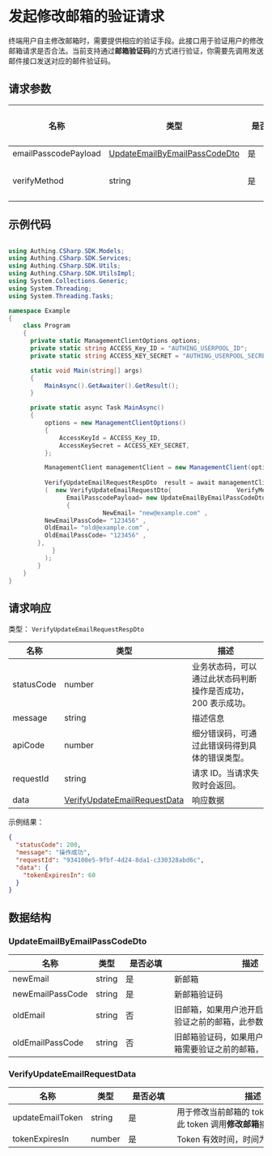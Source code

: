 # 发起修改邮箱的验证请求

<!--
  警告⚠️：
  不要直接修改该文档，
  https://github.com/Authing/authing-docs-factory
  使用该项目进行生成
-->

<LastUpdated />

终端用户自主修改邮箱时，需要提供相应的验证手段。此接口用于验证用户的修改邮箱请求是否合法。当前支持通过**邮箱验证码**的方式进行验证，你需要先调用发送邮件接口发送对应的邮件验证码。

## 请求参数

| 名称 | 类型 | <div style="width:80px">是否必填</div> | 默认值 | <div style="width:300px">描述</div> | <div style="width:200px"></div>示例值</div> |
| ---- | ---- | ---- | ---- | ---- | ---- |
| emailPasscodePayload | <a href="#UpdateEmailByEmailPassCodeDto">UpdateEmailByEmailPassCodeDto</a> | 是 | - | 使用邮箱验证码方式验证的数据  |  |
| verifyMethod | string | 是 | - | 修改当前邮箱使用的验证手段：<br>- `EMAIL_PASSCODE`: 通过邮箱验证码进行验证，当前只支持这种验证方式。<br>      | `EMAIL_PASSCODE` |


## 示例代码
```csharp

using Authing.CSharp.SDK.Models;
using Authing.CSharp.SDK.Services;
using Authing.CSharp.SDK.Utils;
using Authing.CSharp.SDK.UtilsImpl;
using System.Collections.Generic;
using System.Threading;
using System.Threading.Tasks;

namespace Example
{
    class Program
    {
      private static ManagementClientOptions options;
      private static string ACCESS_Key_ID = "AUTHING_USERPOOL_ID";
      private static string ACCESS_KEY_SECRET = "AUTHING_USERPOOL_SECRET";

      static void Main(string[] args)
      {
          MainAsync().GetAwaiter().GetResult();
      }

      private static async Task MainAsync()
      {
          options = new ManagementClientOptions()
          {
              AccessKeyId = ACCESS_Key_ID,
              AccessKeySecret = ACCESS_KEY_SECRET,
          };

          ManagementClient managementClient = new ManagementClient(options);
        
          VerifyUpdateEmailRequestRespDto  result = await managementClient.VerifyUpdateEmailRequest
          (  new VerifyUpdateEmailRequestDto{                  VerifyMethod= VerifyUpdateEmailRequestDto.verifyMethod.EMAIL_PASSCODE ,
                EmailPasscodePayload= new UpdateEmailByEmailPassCodeDto
                {
                          NewEmail= "new@example.com" ,
          NewEmailPassCode= "123456" ,
          OldEmail= "old@example.com" ,
          OldEmailPassCode= "123456" ,
        },
            }
          );
        }
    }
}

```


## 请求响应

类型： `VerifyUpdateEmailRequestRespDto`

| 名称 | 类型 | 描述 |
| ---- | ---- | ---- |
| statusCode | number | 业务状态码，可以通过此状态码判断操作是否成功，200 表示成功。 |
| message | string | 描述信息 |
| apiCode | number | 细分错误码，可通过此错误码得到具体的错误类型。 |
| requestId | string | 请求 ID。当请求失败时会返回。 |
| data | <a href="#VerifyUpdateEmailRequestData">VerifyUpdateEmailRequestData</a> | 响应数据 |



示例结果：

```json
{
  "statusCode": 200,
  "message": "操作成功",
  "requestId": "934108e5-9fbf-4d24-8da1-c330328abd6c",
  "data": {
    "tokenExpiresIn": 60
  }
}
```

## 数据结构


### <a id="UpdateEmailByEmailPassCodeDto"></a> UpdateEmailByEmailPassCodeDto

| 名称 | 类型 | <div style="width:80px">是否必填</div> | <div style="width:300px">描述</div> | <div style="width:200px">示例值</div> |
| ---- |  ---- | ---- | ---- | ---- |
| newEmail | string | 是 | 新邮箱   |  `new@example.com` |
| newEmailPassCode | string | 是 | 新邮箱验证码   |  `123456` |
| oldEmail | string | 否 | 旧邮箱，如果用户池开启了修改邮箱需要验证之前的邮箱，此参数必填。   |  `old@example.com` |
| oldEmailPassCode | string | 否 | 旧邮箱验证码，如果用户池开启了修改邮箱需要验证之前的邮箱，此参数必填。   |  `123456` |


### <a id="VerifyUpdateEmailRequestData"></a> VerifyUpdateEmailRequestData

| 名称 | 类型 | <div style="width:80px">是否必填</div> | <div style="width:300px">描述</div> | <div style="width:200px">示例值</div> |
| ---- |  ---- | ---- | ---- | ---- |
| updateEmailToken | string | 是 | 用于修改当前邮箱的 token，你需要使用此 token 调用**修改邮箱**接口。   |  |
| tokenExpiresIn | number | 是 | Token 有效时间，时间为 60 秒。   |  `60` |


